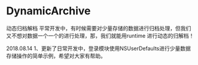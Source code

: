 # DynamicArchive
动态归档解档
平常开发中，有时候需要对少量存储的数据进行归档处理，但我们又不想对数据一个一个的进行处理，那，我们就能用runtime 进行动态的归解档！

2018.08.14
1、更新了日常开发中，登录模块使用NSUserDefaults进行少量数据存储操作的简单示例，希望对大家有帮助。

